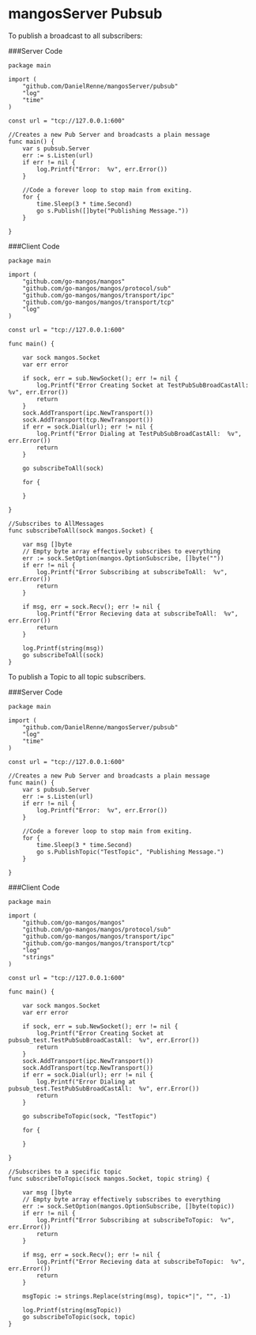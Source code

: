 # mangosServer Pubsub

To publish a broadcast to all subscribers:

###Server Code

	package main
	
	import (
		"github.com/DanielRenne/mangosServer/pubsub"
		"log"
		"time"
	)
	
	const url = "tcp://127.0.0.1:600"
	
	//Creates a new Pub Server and broadcasts a plain message
	func main() {
		var s pubsub.Server
		err := s.Listen(url)
		if err != nil {
			log.Printf("Error:  %v", err.Error())
		}
	
		//Code a forever loop to stop main from exiting.
		for {
			time.Sleep(3 * time.Second)
			go s.Publish([]byte("Publishing Message."))
		}
	
	}

###Client Code 

	package main
	
	import (
		"github.com/go-mangos/mangos"
		"github.com/go-mangos/mangos/protocol/sub"
		"github.com/go-mangos/mangos/transport/ipc"
		"github.com/go-mangos/mangos/transport/tcp"
		"log"
	)
	
	const url = "tcp://127.0.0.1:600"
	
	func main() {
	
		var sock mangos.Socket
		var err error
	
		if sock, err = sub.NewSocket(); err != nil {
			log.Printf("Error Creating Socket at TestPubSubBroadCastAll:  %v", err.Error())
			return
		}
		sock.AddTransport(ipc.NewTransport())
		sock.AddTransport(tcp.NewTransport())
		if err = sock.Dial(url); err != nil {
			log.Printf("Error Dialing at TestPubSubBroadCastAll:  %v", err.Error())
			return
		}
	
		go subscribeToAll(sock)
	
		for {
	
		}
	
	}
	
	//Subscribes to AllMessages
	func subscribeToAll(sock mangos.Socket) {
	
		var msg []byte
		// Empty byte array effectively subscribes to everything
		err := sock.SetOption(mangos.OptionSubscribe, []byte(""))
		if err != nil {
			log.Printf("Error Subscribing at subscribeToAll:  %v", err.Error())
			return
		}
	
		if msg, err = sock.Recv(); err != nil {
			log.Printf("Error Recieving data at subscribeToAll:  %v", err.Error())
			return
		}
	
		log.Printf(string(msg))
		go subscribeToAll(sock)
	}


To publish a Topic to all topic subscribers.

###Server Code

	package main
	
	import (
		"github.com/DanielRenne/mangosServer/pubsub"
		"log"
		"time"
	)
	
	const url = "tcp://127.0.0.1:600"
	
	//Creates a new Pub Server and broadcasts a plain message
	func main() {
		var s pubsub.Server
		err := s.Listen(url)
		if err != nil {
			log.Printf("Error:  %v", err.Error())
		}
	
		//Code a forever loop to stop main from exiting.
		for {
			time.Sleep(3 * time.Second)
			go s.PublishTopic("TestTopic", "Publishing Message.")
		}
	
	}

###Client Code
	
	package main
	
	import (
		"github.com/go-mangos/mangos"
		"github.com/go-mangos/mangos/protocol/sub"
		"github.com/go-mangos/mangos/transport/ipc"
		"github.com/go-mangos/mangos/transport/tcp"
		"log"
		"strings"
	)
	
	const url = "tcp://127.0.0.1:600"
	
	func main() {
	
		var sock mangos.Socket
		var err error
	
		if sock, err = sub.NewSocket(); err != nil {
			log.Printf("Error Creating Socket at pubsub_test.TestPubSubBroadCastAll:  %v", err.Error())
			return
		}
		sock.AddTransport(ipc.NewTransport())
		sock.AddTransport(tcp.NewTransport())
		if err = sock.Dial(url); err != nil {
			log.Printf("Error Dialing at pubsub_test.TestPubSubBroadCastAll:  %v", err.Error())
			return
		}
	
		go subscribeToTopic(sock, "TestTopic")
	
		for {
	
		}
	
	}
	
	//Subscribes to a specific topic
	func subscribeToTopic(sock mangos.Socket, topic string) {
	
		var msg []byte
		// Empty byte array effectively subscribes to everything
		err := sock.SetOption(mangos.OptionSubscribe, []byte(topic))
		if err != nil {
			log.Printf("Error Subscribing at subscribeToTopic:  %v", err.Error())
			return
		}
	
		if msg, err = sock.Recv(); err != nil {
			log.Printf("Error Recieving data at subscribeToTopic:  %v", err.Error())
			return
		}
	
		msgTopic := strings.Replace(string(msg), topic+"|", "", -1)
	
		log.Printf(string(msgTopic))
		go subscribeToTopic(sock, topic)
	}

